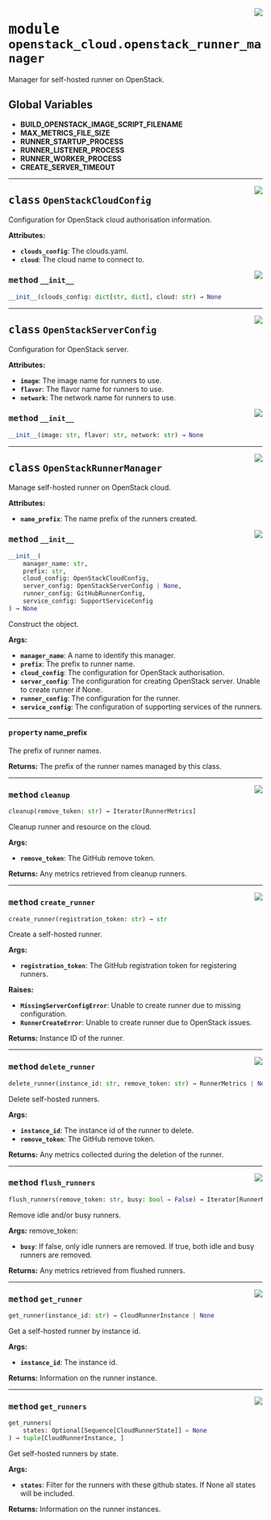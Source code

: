 <!-- markdownlint-disable -->

<a href="../src/openstack_cloud/openstack_runner_manager.py#L0"><img align="right" style="float:right;" src="https://img.shields.io/badge/-source-cccccc?style=flat-square"></a>

# <kbd>module</kbd> `openstack_cloud.openstack_runner_manager`
Manager for self-hosted runner on OpenStack. 

**Global Variables**
---------------
- **BUILD_OPENSTACK_IMAGE_SCRIPT_FILENAME**
- **MAX_METRICS_FILE_SIZE**
- **RUNNER_STARTUP_PROCESS**
- **RUNNER_LISTENER_PROCESS**
- **RUNNER_WORKER_PROCESS**
- **CREATE_SERVER_TIMEOUT**


---

<a href="../src/openstack_cloud/openstack_runner_manager.py#L71"><img align="right" style="float:right;" src="https://img.shields.io/badge/-source-cccccc?style=flat-square"></a>

## <kbd>class</kbd> `OpenStackCloudConfig`
Configuration for OpenStack cloud authorisation information. 



**Attributes:**
 
 - <b>`clouds_config`</b>:  The clouds.yaml. 
 - <b>`cloud`</b>:  The cloud name to connect to. 

<a href="../<string>"><img align="right" style="float:right;" src="https://img.shields.io/badge/-source-cccccc?style=flat-square"></a>

### <kbd>method</kbd> `__init__`

```python
__init__(clouds_config: dict[str, dict], cloud: str) → None
```









---

<a href="../src/openstack_cloud/openstack_runner_manager.py#L84"><img align="right" style="float:right;" src="https://img.shields.io/badge/-source-cccccc?style=flat-square"></a>

## <kbd>class</kbd> `OpenStackServerConfig`
Configuration for OpenStack server. 



**Attributes:**
 
 - <b>`image`</b>:  The image name for runners to use. 
 - <b>`flavor`</b>:  The flavor name for runners to use. 
 - <b>`network`</b>:  The network name for runners to use. 

<a href="../<string>"><img align="right" style="float:right;" src="https://img.shields.io/badge/-source-cccccc?style=flat-square"></a>

### <kbd>method</kbd> `__init__`

```python
__init__(image: str, flavor: str, network: str) → None
```









---

<a href="../src/openstack_cloud/openstack_runner_manager.py#L112"><img align="right" style="float:right;" src="https://img.shields.io/badge/-source-cccccc?style=flat-square"></a>

## <kbd>class</kbd> `OpenStackRunnerManager`
Manage self-hosted runner on OpenStack cloud. 



**Attributes:**
 
 - <b>`name_prefix`</b>:  The name prefix of the runners created. 

<a href="../src/openstack_cloud/openstack_runner_manager.py#L120"><img align="right" style="float:right;" src="https://img.shields.io/badge/-source-cccccc?style=flat-square"></a>

### <kbd>method</kbd> `__init__`

```python
__init__(
    manager_name: str,
    prefix: str,
    cloud_config: OpenStackCloudConfig,
    server_config: OpenStackServerConfig | None,
    runner_config: GitHubRunnerConfig,
    service_config: SupportServiceConfig
) → None
```

Construct the object. 



**Args:**
 
 - <b>`manager_name`</b>:  A name to identify this manager. 
 - <b>`prefix`</b>:  The prefix to runner name. 
 - <b>`cloud_config`</b>:  The configuration for OpenStack authorisation. 
 - <b>`server_config`</b>:  The configuration for creating OpenStack server. Unable to create  runner if None. 
 - <b>`runner_config`</b>:  The configuration for the runner. 
 - <b>`service_config`</b>:  The configuration of supporting services of the runners. 


---

#### <kbd>property</kbd> name_prefix

The prefix of runner names. 



**Returns:**
  The prefix of the runner names managed by this class. 



---

<a href="../src/openstack_cloud/openstack_runner_manager.py#L320"><img align="right" style="float:right;" src="https://img.shields.io/badge/-source-cccccc?style=flat-square"></a>

### <kbd>method</kbd> `cleanup`

```python
cleanup(remove_token: str) → Iterator[RunnerMetrics]
```

Cleanup runner and resource on the cloud. 



**Args:**
 
 - <b>`remove_token`</b>:  The GitHub remove token. 



**Returns:**
 Any metrics retrieved from cleanup runners. 

---

<a href="../src/openstack_cloud/openstack_runner_manager.py#L170"><img align="right" style="float:right;" src="https://img.shields.io/badge/-source-cccccc?style=flat-square"></a>

### <kbd>method</kbd> `create_runner`

```python
create_runner(registration_token: str) → str
```

Create a self-hosted runner. 



**Args:**
 
 - <b>`registration_token`</b>:  The GitHub registration token for registering runners. 



**Raises:**
 
 - <b>`MissingServerConfigError`</b>:  Unable to create runner due to missing configuration. 
 - <b>`RunnerCreateError`</b>:  Unable to create runner due to OpenStack issues. 



**Returns:**
 Instance ID of the runner. 

---

<a href="../src/openstack_cloud/openstack_runner_manager.py#L269"><img align="right" style="float:right;" src="https://img.shields.io/badge/-source-cccccc?style=flat-square"></a>

### <kbd>method</kbd> `delete_runner`

```python
delete_runner(instance_id: str, remove_token: str) → RunnerMetrics | None
```

Delete self-hosted runners. 



**Args:**
 
 - <b>`instance_id`</b>:  The instance id of the runner to delete. 
 - <b>`remove_token`</b>:  The GitHub remove token. 



**Returns:**
 Any metrics collected during the deletion of the runner. 

---

<a href="../src/openstack_cloud/openstack_runner_manager.py#L295"><img align="right" style="float:right;" src="https://img.shields.io/badge/-source-cccccc?style=flat-square"></a>

### <kbd>method</kbd> `flush_runners`

```python
flush_runners(remove_token: str, busy: bool = False) → Iterator[RunnerMetrics]
```

Remove idle and/or busy runners. 



**Args:**
  remove_token: 
 - <b>`busy`</b>:  If false, only idle runners are removed. If true, both idle and busy runners are  removed. 



**Returns:**
 Any metrics retrieved from flushed runners. 

---

<a href="../src/openstack_cloud/openstack_runner_manager.py#L215"><img align="right" style="float:right;" src="https://img.shields.io/badge/-source-cccccc?style=flat-square"></a>

### <kbd>method</kbd> `get_runner`

```python
get_runner(instance_id: str) → CloudRunnerInstance | None
```

Get a self-hosted runner by instance id. 



**Args:**
 
 - <b>`instance_id`</b>:  The instance id. 



**Returns:**
 Information on the runner instance. 

---

<a href="../src/openstack_cloud/openstack_runner_manager.py#L237"><img align="right" style="float:right;" src="https://img.shields.io/badge/-source-cccccc?style=flat-square"></a>

### <kbd>method</kbd> `get_runners`

```python
get_runners(
    states: Optional[Sequence[CloudRunnerState]] = None
) → tuple[CloudRunnerInstance, ]
```

Get self-hosted runners by state. 



**Args:**
 
 - <b>`states`</b>:  Filter for the runners with these github states. If None all states will be  included. 



**Returns:**
 Information on the runner instances. 


